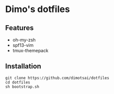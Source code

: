 # Dimo's dotfiles

## Features
* oh-my-zsh
* spf13-vim
* tmux-themepack

## Installation
```
git clone https://github.com/dimotsai/dotfiles
cd dotfiles
sh bootstrap.sh
```

